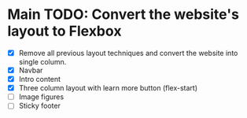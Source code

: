 # Main TODO: Convert the website's layout to Flexbox
- [x] Remove all previous layout techniques and convert the website into single column.
- [x] Navbar
- [x] Intro content
- [x] Three column layout with learn more button (flex-start)
- [ ] Image figures
- [ ] Sticky footer
